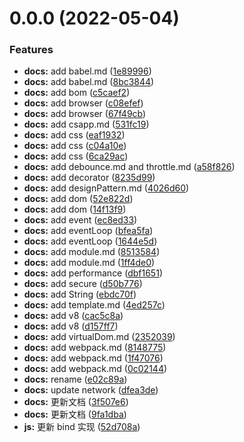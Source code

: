 # 0.0.0 (2022-05-04)

### Features

- **docs:** add babel.md ([1e89996](https://github.com/air-supply94/zhouhaifei-study-note/commit/1e8999628e8896e2e4c446af931018381c609982))
- **docs:** add babel.md ([8bc3844](https://github.com/air-supply94/zhouhaifei-study-note/commit/8bc384485c69efc8fbc1988fcf8f2883958bafac))
- **docs:** add bom ([c5caef2](https://github.com/air-supply94/zhouhaifei-study-note/commit/c5caef21a3be405ad196a156d0f1d8034ce30c24))
- **docs:** add browser ([c08efef](https://github.com/air-supply94/zhouhaifei-study-note/commit/c08efef2d6bec3c83fe65e73924128db22d05d50))
- **docs:** add browser ([67f49cb](https://github.com/air-supply94/zhouhaifei-study-note/commit/67f49cb3976c177956199b6ad89f2cfe9c11f29c))
- **docs:** add csapp.md ([531fc19](https://github.com/air-supply94/zhouhaifei-study-note/commit/531fc19d1a858683bfa8aede7a5b4198f25eec2e))
- **docs:** add css ([eaf1932](https://github.com/air-supply94/zhouhaifei-study-note/commit/eaf1932bc7b26d2010095e7ed029a56aa671207d))
- **docs:** add css ([c04a10e](https://github.com/air-supply94/zhouhaifei-study-note/commit/c04a10e293fa0bc292670cc5cd0891f00b35ee92))
- **docs:** add css ([6ca29ac](https://github.com/air-supply94/zhouhaifei-study-note/commit/6ca29ac093361bed911ab6d86f050e59690bffd3))
- **docs:** add debounce.md and throttle.md ([a58f826](https://github.com/air-supply94/zhouhaifei-study-note/commit/a58f826a382464de9b318a62087b300b1646358f))
- **docs:** add decorator ([8235d99](https://github.com/air-supply94/zhouhaifei-study-note/commit/8235d99cd635250eb29745d6874664335128ccea))
- **docs:** add designPattern.md ([4026d60](https://github.com/air-supply94/zhouhaifei-study-note/commit/4026d60f41cb5b528571f9b81e7140c643ae5d72))
- **docs:** add dom ([52e822d](https://github.com/air-supply94/zhouhaifei-study-note/commit/52e822d518a5723960c472055a1a21254c392333))
- **docs:** add dom ([14f13f9](https://github.com/air-supply94/zhouhaifei-study-note/commit/14f13f95e61187f7738beb74a6d08777064b2805))
- **docs:** add event ([ec8ed33](https://github.com/air-supply94/zhouhaifei-study-note/commit/ec8ed330274719f4e05347fe6f0d7a1a7722bc8e))
- **docs:** add eventLoop ([bfea5fa](https://github.com/air-supply94/zhouhaifei-study-note/commit/bfea5faa3fa895a9af7a51e568c5a4160c2ec2b7))
- **docs:** add eventLoop ([1644e5d](https://github.com/air-supply94/zhouhaifei-study-note/commit/1644e5dcf1978b164d6ae443dbb6da76ceab74d1))
- **docs:** add module.md ([8513584](https://github.com/air-supply94/zhouhaifei-study-note/commit/85135849661657540f3682b8a6c90bbe3777f40d))
- **docs:** add module.md ([1ff4de0](https://github.com/air-supply94/zhouhaifei-study-note/commit/1ff4de0d24262011910af9aa4b53d640a65a1a2d))
- **docs:** add performance ([dbf1651](https://github.com/air-supply94/zhouhaifei-study-note/commit/dbf165141bbfb6e2743d22c9d3ae5c55da96e34a))
- **docs:** add secure ([d50b776](https://github.com/air-supply94/zhouhaifei-study-note/commit/d50b7763791cb9221bbba40d092d1eabded8d5dd))
- **docs:** add String ([ebdc70f](https://github.com/air-supply94/zhouhaifei-study-note/commit/ebdc70f8d6c741d67386aa4e60a33777a4b8eb06))
- **docs:** add template.md ([4ed257c](https://github.com/air-supply94/zhouhaifei-study-note/commit/4ed257c711d8a4d52e210f86a05aea9635fab363))
- **docs:** add v8 ([cac5c8a](https://github.com/air-supply94/zhouhaifei-study-note/commit/cac5c8a10707e54a1897107652f001a2be06b221))
- **docs:** add v8 ([d157ff7](https://github.com/air-supply94/zhouhaifei-study-note/commit/d157ff75035e9cc031978b5ba541168835edf748))
- **docs:** add virtualDom.md ([2352039](https://github.com/air-supply94/zhouhaifei-study-note/commit/23520399f6a08377229d921a687f25717476166f))
- **docs:** add webpack.md ([8148775](https://github.com/air-supply94/zhouhaifei-study-note/commit/814877565024c5b581d1957020f25779041b9cb6))
- **docs:** add webpack.md ([1f47076](https://github.com/air-supply94/zhouhaifei-study-note/commit/1f470762ff2ff555d8e619681de54cb3efc5e3c6))
- **docs:** add webpack.md ([0c02144](https://github.com/air-supply94/zhouhaifei-study-note/commit/0c02144695b4e047038c62c6ef13f401f5e3ecdf))
- **docs:** rename ([e02c89a](https://github.com/air-supply94/zhouhaifei-study-note/commit/e02c89ab5bc736fead8a049764affe13124e827f))
- **docs:** update network ([dfea3de](https://github.com/air-supply94/zhouhaifei-study-note/commit/dfea3de23a60d76158091d18c7c213534bda69d4))
- **docs:** 更新文档 ([3f507e6](https://github.com/air-supply94/zhouhaifei-study-note/commit/3f507e6103c8852dc7dd351963aeb6975646c7da))
- **docs:** 更新文档 ([9fa1dba](https://github.com/air-supply94/zhouhaifei-study-note/commit/9fa1dba5d8d83c853a9da096157a4de08901e0fb))
- **js:** 更新 bind 实现 ([52d708a](https://github.com/air-supply94/zhouhaifei-study-note/commit/52d708a727612ed412e1b1e3372d28039d49944d))

